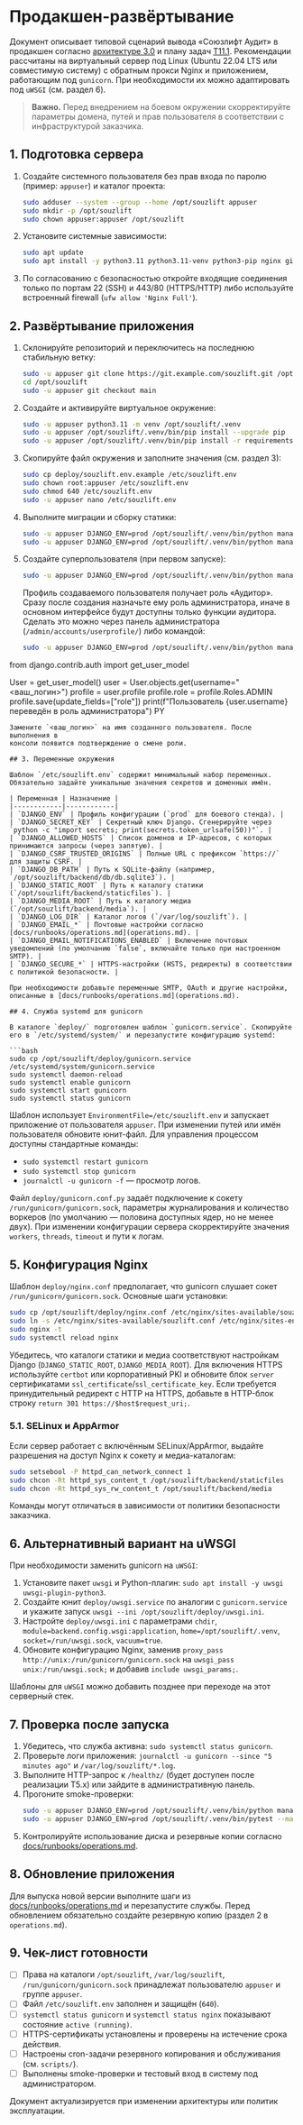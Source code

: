 # Продакшен-развёртывание

Документ описывает типовой сценарий вывода «Союзлифт Аудит» в продакшен согласно [архитектуре 3.0](../architecture/v3.md#8-%D1%82%D0%B5%D1%85%D0%BD%D0%B8%D1%87%D0%B5%D1%81%D0%BA%D0%B0%D1%8F-%D1%80%D0%B5%D0%B0%D0%BB%D0%B8%D0%B7%D0%B0%D1%86%D0%B8%D1%8F) и плану задач [T11.1](../../AGENTS.md). Рекомендации рассчитаны на виртуальный сервер под Linux (Ubuntu 22.04 LTS или совместимую систему) с обратным прокси Nginx и приложением, работающим под `gunicorn`. При необходимости их можно адаптировать под `uWSGI` (см. раздел 6).

> **Важно.** Перед внедрением на боевом окружении скорректируйте параметры домена, путей и прав пользователя в соответствии с инфраструктурой заказчика.

## 1. Подготовка сервера

1. Создайте системного пользователя без прав входа по паролю (пример: `appuser`) и каталог проекта:
   ```bash
   sudo adduser --system --group --home /opt/souzlift appuser
   sudo mkdir -p /opt/souzlift
   sudo chown appuser:appuser /opt/souzlift
   ```
2. Установите системные зависимости:
   ```bash
   sudo apt update
   sudo apt install -y python3.11 python3.11-venv python3-pip nginx git sqlite3
   ```
3. По согласованию с безопасностью откройте входящие соединения только по портам 22 (SSH) и 443/80 (HTTPS/HTTP) либо используйте встроенный firewall (`ufw allow 'Nginx Full'`).

## 2. Развёртывание приложения

1. Склонируйте репозиторий и переключитесь на последнюю стабильную ветку:
   ```bash
   sudo -u appuser git clone https://git.example.com/souzlift.git /opt/souzlift
   cd /opt/souzlift
   sudo -u appuser git checkout main
   ```
2. Создайте и активируйте виртуальное окружение:
   ```bash
   sudo -u appuser python3.11 -m venv /opt/souzlift/.venv
   sudo -u appuser /opt/souzlift/.venv/bin/pip install --upgrade pip
   sudo -u appuser /opt/souzlift/.venv/bin/pip install -r requirements.txt
   ```
3. Скопируйте файл окружения и заполните значения (см. раздел 3):
   ```bash
   sudo cp deploy/souzlift.env.example /etc/souzlift.env
   sudo chown root:appuser /etc/souzlift.env
   sudo chmod 640 /etc/souzlift.env
   sudo -u appuser nano /etc/souzlift.env
   ```
4. Выполните миграции и сборку статики:
   ```bash
   sudo -u appuser DJANGO_ENV=prod /opt/souzlift/.venv/bin/python manage.py migrate
   sudo -u appuser DJANGO_ENV=prod /opt/souzlift/.venv/bin/python manage.py collectstatic --noinput
   ```
5. Создайте суперпользователя (при первом запуске):
   ```bash
   sudo -u appuser DJANGO_ENV=prod /opt/souzlift/.venv/bin/python manage.py createsuperuser
   ```
   Профиль создаваемого пользователя получает роль «Аудитор». Сразу после
   создания назначьте ему роль администратора, иначе в основном интерфейсе будут
   доступны только функции аудитора. Сделать это можно через панель
   администратора (`/admin/accounts/userprofile/`) либо командой:

   ```bash
   sudo -u appuser DJANGO_ENV=prod /opt/souzlift/.venv/bin/python manage.py shell <<'PY'
from django.contrib.auth import get_user_model

User = get_user_model()
user = User.objects.get(username="<ваш_логин>")
profile = user.profile
profile.role = profile.Roles.ADMIN
profile.save(update_fields=["role"])
print(f"Пользователь {user.username} переведён в роль администратора")
PY
   ```
   Замените `<ваш_логин>` на имя созданного пользователя. После выполнения в
   консоли появится подтверждение о смене роли.

## 3. Переменные окружения

Шаблон `/etc/souzlift.env` содержит минимальный набор переменных. Обязательно задайте уникальные значения секретов и доменных имён.

| Переменная | Назначение |
|------------|------------|
| `DJANGO_ENV` | Профиль конфигурации (`prod` для боевого стенда). |
| `DJANGO_SECRET_KEY` | Секретный ключ Django. Сгенерируйте через `python -c "import secrets; print(secrets.token_urlsafe(50))"`. |
| `DJANGO_ALLOWED_HOSTS` | Список доменов и IP-адресов, с которых принимаются запросы (через запятую). |
| `DJANGO_CSRF_TRUSTED_ORIGINS` | Полные URL с префиксом `https://` для защиты CSRF. |
| `DJANGO_DB_PATH` | Путь к SQLite-файлу (например, `/opt/souzlift/backend/db/db.sqlite3`). |
| `DJANGO_STATIC_ROOT` | Путь к каталогу статики (`/opt/souzlift/backend/staticfiles`). |
| `DJANGO_MEDIA_ROOT` | Путь к каталогу медиа (`/opt/souzlift/backend/media`). |
| `DJANGO_LOG_DIR` | Каталог логов (`/var/log/souzlift`). |
| `DJANGO_EMAIL_*` | Почтовые настройки согласно [docs/runbooks/operations.md](operations.md). |
| `DJANGO_EMAIL_NOTIFICATIONS_ENABLED` | Включение почтовых уведомлений (по умолчанию `false`, включайте только при настроенном SMTP). |
| `DJANGO_SECURE_*` | HTTPS-настройки (HSTS, редиректы) в соответствии с политикой безопасности. |

При необходимости добавьте переменные SMTP, OAuth и другие настройки, описанные в [docs/runbooks/operations.md](operations.md).

## 4. Служба systemd для gunicorn

В каталоге `deploy/` подготовлен шаблон `gunicorn.service`. Скопируйте его в `/etc/systemd/system/` и перезапустите конфигурацию systemd:

```bash
sudo cp /opt/souzlift/deploy/gunicorn.service /etc/systemd/system/gunicorn.service
sudo systemctl daemon-reload
sudo systemctl enable gunicorn
sudo systemctl start gunicorn
sudo systemctl status gunicorn
```

Шаблон использует `EnvironmentFile=/etc/souzlift.env` и запускает приложение от пользователя `appuser`. При изменении путей или имён пользователя обновите юнит-файл. Для управления процессом доступны стандартные команды:

- `sudo systemctl restart gunicorn`
- `sudo systemctl stop gunicorn`
- `journalctl -u gunicorn -f` — просмотр логов.

Файл `deploy/gunicorn.conf.py` задаёт подключение к сокету `/run/gunicorn/gunicorn.sock`, параметры журналирования и количество воркеров (по умолчанию — половина доступных ядер, но не менее двух). При изменении конфигурации сервера скорректируйте значения `workers`, `threads`, `timeout` и пути к логам.

## 5. Конфигурация Nginx

Шаблон `deploy/nginx.conf` предполагает, что gunicorn слушает сокет `/run/gunicorn/gunicorn.sock`. Основные шаги установки:

```bash
sudo cp /opt/souzlift/deploy/nginx.conf /etc/nginx/sites-available/souzlift.conf
sudo ln -s /etc/nginx/sites-available/souzlift.conf /etc/nginx/sites-enabled/souzlift.conf
sudo nginx -t
sudo systemctl reload nginx
```

Убедитесь, что каталоги статики и медиа соответствуют настройкам Django (`DJANGO_STATIC_ROOT`, `DJANGO_MEDIA_ROOT`). Для включения HTTPS используйте `certbot` или корпоративный PKI и обновите блок `server` сертификатами `ssl_certificate`/`ssl_certificate_key`.
Если требуется принудительный редирект с HTTP на HTTPS, добавьте в HTTP-блок строку `return 301 https://$host$request_uri;`.

### 5.1. SELinux и AppArmor

Если сервер работает с включённым SELinux/AppArmor, выдайте разрешения на доступ Nginx к сокету и медиа-каталогам:

```bash
sudo setsebool -P httpd_can_network_connect 1
sudo chcon -Rt httpd_sys_content_t /opt/souzlift/backend/staticfiles
sudo chcon -Rt httpd_sys_rw_content_t /opt/souzlift/backend/media
```

Команды могут отличаться в зависимости от политики безопасности заказчика.

## 6. Альтернативный вариант на uWSGI

При необходимости заменить gunicorn на `uWSGI`:

1. Установите пакет `uwsgi` и Python-плагин: `sudo apt install -y uwsgi uwsgi-plugin-python3`.
2. Создайте юнит `deploy/uwsgi.service` по аналогии с `gunicorn.service` и укажите запуск `uwsgi --ini /opt/souzlift/deploy/uwsgi.ini`.
3. Настройте `deploy/uwsgi.ini` с параметрами `chdir`, `module=backend.config.wsgi:application`, `home=/opt/souzlift/.venv`, `socket=/run/uwsgi.sock`, `vacuum=true`.
4. Обновите конфигурацию Nginx, заменив `proxy_pass http://unix:/run/gunicorn/gunicorn.sock` на `uwsgi_pass unix:/run/uwsgi.sock;` и добавив `include uwsgi_params;`.

Шаблоны для `uWSGI` можно добавить позднее при переходе на этот серверный стек.

## 7. Проверка после запуска

1. Убедитесь, что служба активна: `sudo systemctl status gunicorn`.
2. Проверьте логи приложения: `journalctl -u gunicorn --since "5 minutes ago"` и `/var/log/souzlift/*.log`.
3. Выполните HTTP-запрос к `/healthz/` (будет доступен после реализации T5.x) или зайдите в административную панель.
4. Прогоните smoke-проверки:
   ```bash
   sudo -u appuser DJANGO_ENV=prod /opt/souzlift/.venv/bin/python manage.py check
   sudo -u appuser DJANGO_ENV=prod /opt/souzlift/.venv/bin/pytest --maxfail=1 --disable-warnings
   ```
5. Контролируйте использование диска и резервные копии согласно [docs/runbooks/operations.md](operations.md).

## 8. Обновление приложения

Для выпуска новой версии выполните шаги из [docs/runbooks/operations.md](operations.md#13-%D1%80%D0%B0%D0%B7%D0%B2%D1%91%D1%80%D1%82%D1%8B%D0%B2%D0%B0%D0%BD%D0%B8%D0%B5-%D0%BD%D0%B0-%D0%BF%D1%80%D0%BE%D0%B4%D0%B0%D0%BA%D1%88%D0%B5%D0%BD%D0%B5) и перезапустите службы. Перед обновлением обязательно создайте резервную копию (раздел 2 в `operations.md`).

## 9. Чек-лист готовности

- [ ] Права на каталоги `/opt/souzlift`, `/var/log/souzlift`, `/run/gunicorn/gunicorn.sock` принадлежат пользователю `appuser` и группе `appuser`.
- [ ] Файл `/etc/souzlift.env` заполнен и защищён (`640`).
- [ ] `systemctl status gunicorn` и `systemctl status nginx` показывают состояние `active (running)`.
- [ ] HTTPS-сертификаты установлены и проверены на истечение срока действия.
- [ ] Настроены cron-задачи резервного копирования и обслуживания (см. `scripts/`).
- [ ] Выполнены smoke-проверки и тестовый вход в систему под администратором.

Документ актуализируется при изменении архитектуры или политик эксплуатации.
